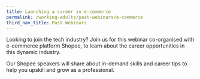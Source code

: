 ```yaml
---
title: Launching a career in e-commerce
permalink: /working-adults/past-webinars/e-commerce
third_nav_title: Past Webinars
---
```

Looking to join the tech industry? Join us for this webinar co-organised with e-commerce platform Shopee, to learn about the career opportunities in this dynamic industry. 

Our Shopee speakers will share about in-demand skills and career tips to help you upskill and grow as a professional.


